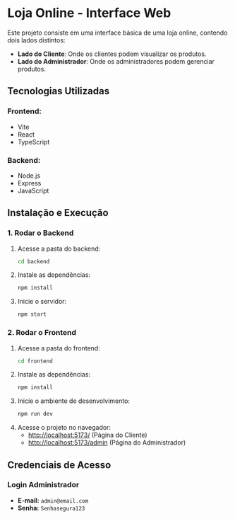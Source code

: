 # Loja Online - Interface Web

Este projeto consiste em uma interface básica de uma loja online, contendo dois lados distintos:
- **Lado do Cliente**: Onde os clientes podem visualizar os produtos.
- **Lado do Administrador**: Onde os administradores podem gerenciar produtos.

## Tecnologias Utilizadas

### Frontend:
- Vite
- React
- TypeScript

### Backend:
- Node.js
- Express
- JavaScript

## Instalação e Execução

### 1. Rodar o Backend
1. Acesse a pasta do backend:
   ```sh
   cd backend
   ```
2. Instale as dependências:
   ```sh
   npm install
   ```
3. Inicie o servidor:
   ```sh
   npm start
   ```

### 2. Rodar o Frontend
1. Acesse a pasta do frontend:
   ```sh
   cd frontend
   ```
2. Instale as dependências:
   ```sh
   npm install
   ```
3. Inicie o ambiente de desenvolvimento:
   ```sh
   npm run dev
   ```
4. Acesse o projeto no navegador:
   - [http://localhost:5173/](http://localhost:5173/) (Página do Cliente)
   - [http://localhost:5173/admin](http://localhost:5173/admin) (Página do Administrador)

## Credenciais de Acesso

### Login Administrador
- **E-mail:** `admin@email.com`
- **Senha:** `Senhasegura123`
